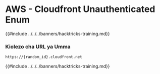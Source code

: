 # AWS - Cloudfront Unauthenticated Enum

{{#include ../../../banners/hacktricks-training.md}}

### Kiolezo cha URL ya Umma
```
https://{random_id}.cloudfront.net
```
{{#include ../../../banners/hacktricks-training.md}}
